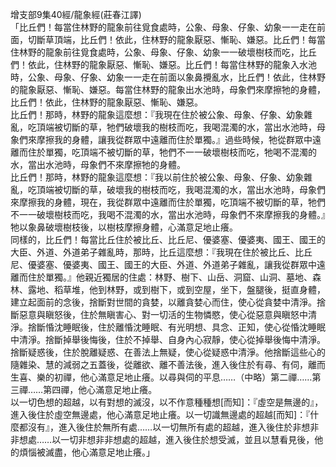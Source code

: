 增支部9集40經/龍象經(莊春江譯)  
「比丘們！每當住林野的龍象前往覓食處時，公象、母象、仔象、幼象一一走在前面，切斷草頂端，比丘們！依此，住林野的龍象厭惡、慚恥、嫌惡。比丘們！每當住林野的龍象前往覓食處時，公象、母象、仔象、幼象一一破壞樹枝而吃，比丘們！依此，住林野的龍象厭惡、慚恥、嫌惡。比丘們！每當住林野的龍象入水池時，公象、母象、仔象、幼象一一走在前面以象鼻攪亂水，比丘們！依此，住林野的龍象厭惡、慚恥、嫌惡。每當住林野的龍象出水池時，母象們來摩擦牠的身體，比丘們！依此，住林野的龍象厭惡、慚恥、嫌惡。  
比丘們！那時，林野的龍象這麼想：『我現在住於被公象、母象、仔象、幼象雜亂，吃頂端被切斷的草，牠們破壞我的樹枝而吃，我喝混濁的水，當出水池時，母象們來摩擦我的身體，讓我從群眾中遠離而住於單獨。』過些時候，牠從群眾中遠離而住於單獨，吃頂端不被切斷的草，牠們不一一破壞樹枝而吃，牠喝不混濁的水，當出水池時，母象們不來摩擦牠的身體。  
比丘們！那時，林野的龍象這麼想：『我以前住於被公象、母象、仔象、幼象雜亂，吃頂端被切斷的草，破壞我的樹枝而吃，我喝混濁的水，當出水池時，母象們來摩擦我的身體，現在，我從群眾中遠離而住於單獨，吃頂端不被切斷的草，牠們不一一破壞樹枝而吃，我喝不混濁的水，當出水池時，母象們不來摩擦我的身體。』牠以象鼻破壞樹枝後，以樹枝摩擦身體，心滿意足地止癢。  
同樣的，比丘們！每當比丘住於被比丘、比丘尼、優婆塞、優婆夷、國王、國王的大臣、外道、外道弟子雜亂時，那時，比丘這麼想：『我現在住於被比丘、比丘尼、優婆塞、優婆夷、國王、國王的大臣、外道、外道弟子雜亂，讓我從群眾中遠離而住於單獨。』他親近獨居的住處：林野、樹下、山岳、洞窟、山洞、墓地、森林、露地、稻草堆，他到林野，或到樹下，或到空屋，坐下，盤腿後，挺直身體，建立起面前的念後，捨斷對世間的貪婪，以離貪婪心而住，使心從貪婪中清淨。捨斷惡意與瞋怒後，住於無瞋害心、對一切活的生物憐愍，使心從惡意與瞋怒中清淨。捨斷惛沈睡眠後，住於離惛沈睡眠、有光明想、具念、正知，使心從惛沈睡眠中清淨。捨斷掉舉後悔後，住於不掉舉、自身內心寂靜，使心從掉舉後悔中清淨。捨斷疑惑後，住於脫離疑惑、在善法上無疑，使心從疑惑中清淨。他捨斷這些心的隨雜染、慧的減弱之五蓋後，從離欲、離不善法後，進入後住於有尋、有伺，離而生喜、樂的初禪，他心滿意足地止癢。以尋與伺的平息……（中略）第二禪……第三禪……第四禪，他心滿意足地止癢。  
以一切色想的超越，以有對想的滅沒，以不作意種種想[而知]：『虛空是無邊的』，進入後住於虛空無邊處，他心滿意足地止癢。以一切識無邊處的超越[而知]：『什麼都沒有』，進入後住於無所有處……以一切無所有處的超越，進入後住於非想非非想處……以一切非想非非想處的超越，進入後住於想受滅，並且以慧看見後，他的煩惱被滅盡，他心滿意足地止癢。」  
  
  
